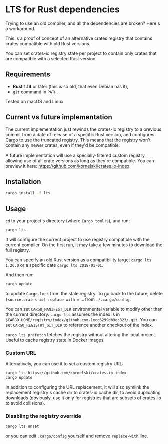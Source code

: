 # LTS for Rust dependencies

Trying to use an old compiler, and all the dependencies are broken? Here's a workaround.

This is a proof of concept of an alternative crates registry that contains crates compatible with old Rust versions.

You can set crates-io registry state per project to contain only crates that are compatible with a selected Rust version.

## Requirements

 * **Rust 1.14** or later (this is so old, that even Debian has it),
 * `git` command in `PATH`.

Tested on macOS and Linux.

## Current vs future implementation

The current implementation just rewinds the crates-io registry to a previous commit from a date of release of a specific Rust version, and configures Cargo to use the truncated registry. This means that the registry won't contain any newer crates, even if they'd be compatible.

A future implementation will use a specially-filtered custom registry, allowing use of all crate versions as long as they're compatible. You can preview it here: https://github.com/kornelski/crates.io-index

## Installation

```sh
cargo install -f lts
```

## Usage

`cd` to your project's directory (where `Cargo.toml` is), and run:

```sh
cargo lts
```

It will configure the current project to use registry compatible with the current compiler. On the first run, it may take a few minutes to download the full registry.

You can specify an old Rust version as a compatibility target `cargo lts 1.26.0` or a specific date `cargo lts 2018-01-01`.

And then run:

```sh
cargo update
```

to update `Cargo.lock` from the stale registry. To go back to the future, delete `[source.crates-io] replace-with = …` from `./.cargo/config`.

You can set `CARGO_MANIFEST_DIR` environmental variable to modify other than the current directory. `cargo lts` assumes the index is in `$CARGO_HOME/registry/index/github.com-1ecc6299db9ec823/.git`. You can set `CARGO_REGISTRY_GIT_DIR` to reference another checkout of the index.

`cargo lts prefetch` fetches the registry without altering the local project. Useful to cache registry state in Docker images.


### Custom URL

Alternatively, you can use it to set a custom registry URL:

```sh
cargo lts https://github.com/kornelski/crates.io-index
cargo update
```

In addition to configuring the URL replacement, it will also symlink the replacement registry's cache dir to crates-io cache dir, to avoid duplicating downloads (obviously, use it only for registries that are subsets of crates-io to avoid collisions).


### Disabling the registry override

```sh
cargo lts unset
```

or you can edit `.cargo/config` yourself and remove `replace-with` line.
